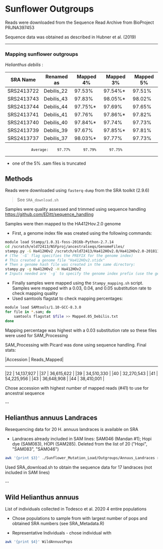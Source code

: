 # Sunflower Outgroups

Reads were downloaded from the Sequence Read Archive from BioProject PRJNA397453

Sequence data was obtained as described in Hubner et al. (2019)

---

### Mapping sunflower outgroups  

_Helianthus debilis_ :

| SRA Name  | Renamed as | Mapped 4% | Mapped 3% | Mapped 5% |
|-----------| ---------- | ----------| ----------| ----------|
|SRS2413722 | Debilis_22 | 97.53%	 | 97.54%*	 | 97.51%	 |
|SRS2413743 | Debilis_43 | 97.83%	 | 98.05%*	 | 98.02%	 |
|SRS2413744 | Debilis_44 | 97.75%*	 | 97.69%	 | 97.65%	 |
|SRS2413741 | Debilis_41 | 97.76%	 | 97.86%*	 | 97.82%	 |
|SRS2413740 | Debilis_40 | 97.84%*	 | 97.74%	 | 97.73%	 |
|SRS2413739 | Debilis_39 | 97.67%	 | 97.85%*	 | 97.81%	 |
|SRS2413737 | Debilis_37 | 98.03%*	 | 97.77%	 | 97.73%	 |

				Average:	97.77%		97.79%		97.75%
---
* one of the 5% .sam files is truncated

## Methods

Reads were downloaded using `fasterq-dump` from the SRA toolkit (2.9.6)
> See `SRA_download.sh`

Samples were quality assessed and trimmed using sequence handling https://github.com/EDitt/sequence_handling

Samples were then mapped to the HA412Hov.2.0 genome
- First, a genome index file was created using the following commands:
```bash
module load Stampy/1.0.31-foss-2016b-Python-2.7.14 
cd /scratch/eld72413/NSFproj/ancestralseqs/GenomeFiles/
stampy.py -G Ha412HOv2 /scratch/eld72413/Ha412HOv2.0/Ha412HOv2.0-20181130.fasta  
# (The `-G` flag specifies the PREFIX for the genome index)  
# This created a genome file "Ha412HOv2.stidx"  
# Then a genome hash file was created in the same directory:  
stampy.py -g Ha412HOv2 -H Ha412HOv2
# Inputs needed are `-g` to specify the genome index prefix (use the genome index file PREFIX.stidx), and `-H` to build a hash file with the prefix listed (build hash PREFIX.sthash)
```

- Finally samples were mapped using the `Stampy_mapping.sh` script. Samples were mapped with a 0.03, 0.04, and 0.05 substitution rate to check mapping quality
- Used samtools flagstat to check mapping percentages:
```bash
module load SAMtools/1.10-GCC-8.3.0
for file in *.sam; do
	samtools flagstat $file >> Mapped.05_Debilis.txt
done
```
Mapping percentage was highest with a 0.03 substitution rate so these files were used for SAM_Processing  

SAM_Processing with Picard was done using sequence handling. Final stats:

|Accession	|	Reads_Mapped|
 ----------- ----------------
|22	|	14,137,927 |
|37	|	36,615,622 |
|39	|	34,510,330 |
|40	|	32,270,543 |
|41	|	54,225,956 |
|43	|	36,648,908 |
|44	|	38,410,001 |

Chose accession with highest number of mapped reads (#41) to use for ancestral sequence

--

## Helianthus annuus Landraces
Resequencing data for 20 H. annuus landraces is available on SRA
- Landraces already included in SAM lines: SAM046 (Mandan #1); Hopi dye (SAM083), HOPI (SAM285). Deleted from the list of 20 ("Hopi", "SAM083", "SAM046")

```bash
awk '{print $3}' ./Sunflower_Mutation_Load/Outgroups/Annuus_Landraces > Landrace_SRA.list
```

Used SRA_download.sh to obtain the sequence data for 17 landraces (not included in SAM lines)

--

## Wild Helianthus annuus

List of individuals collected in Todesco et al. 2020
4 entire populations
- Chose populations to sample from with largest number of pops and obtained SRA numbers (see SRA_Metadata.R)

- Representative Individuals - chose individual with 
```bash
awk '{print $4}' WildAnnuusPops
```


